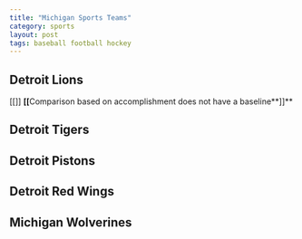 ```yaml
---
title: "Michigan Sports Teams"
category: sports
layout: post
tags: baseball football hockey
---
```



## Detroit Lions

[[]]
**[​[**​Comparison based on accomplishment does not have a baseline**]]**
>

## Detroit Tigers

## Detroit Pistons 

## Detroit Red Wings

## Michigan Wolverines